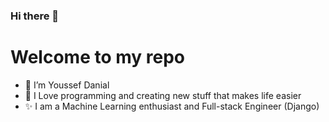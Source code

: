 ### Hi there 👋

<h1> Welcome to my repo </h1>
 <ul>
    <li>👋 I’m Youssef Danial</li>
    <li>🌱 I Love programming and creating new stuff that makes life easier</li>
    <li>✨ I am a Machine Learning enthusiast and Full-stack Engineer (Django)</li>
  </ul>
<!--
**Youssef-Danial/Youssef-Danial** is a ✨ _special_ ✨ repository because its `README.md` (this file) appears on your GitHub profile.

Here are some ideas to get you started:

- 🔭 I’m currently working on ...
- 🌱 I’m currently learning ...
- 👯 I’m looking to collaborate on ...
- 🤔 I’m looking for help with ...
- 💬 Ask me about ...
- 📫 How to reach me: ...
- 😄 Pronouns: ...
- ⚡ Fun fact: ...
-->
 
